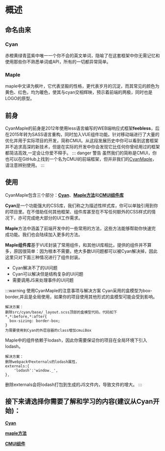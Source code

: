 # 概述
## 命名由来
### Cyan
赤橙黄绿青蓝紫中唯一一个你不会的英文单词，隐喻了在这套框架中你无需记忆和使用那些你不熟悉单词或API，所有的一切都异常简单。
### Maple
maple中文译为枫叶，它代表坚毅的性格，更代表岁月的沉淀，而其常见的颜色为黄色、红色，均为暖色，使其与cyan交相辉映，预示着前端的两极，同时也是LOGO的原型。
## 前身
CyanMaple的前身是2012年使用less语言编写的WEB端响应式框架**feebless**，后在2015年转为SASS语言重构，同时加入VUE组件功能。针对移动端进行了大量的优化并用于实际项目的开发，简称CMUI。从这段发展历史中你可以看到这套框架并不追求高深的新技术，但是在实际的开发中你会发现它比任何你曾经用过的框架都简洁高效,一定会让你爱不释手。
::: danger 警告
虽然我们的简称是CMUI，你也可以在GitHub上找到一个名为CMUI的前端框架，但并非我们的[CyanMaple](https://github.com/tgoufe/CyanMapleDesign)，请注意辨别使用。
:::
## 使用
CyanMaple包含三个部分：[**Cyan**](/cyan/)、[**Maple方法**](/methods/)和[**CMUI组件库**](/components/)

**Cyan**是一个功能强大的CSS库，我们称之为描述性样式库，你可以单独引用到你的项目里。在不借助任何其他框架、组件库甚至在不写任何额外的CSS样式的情况下，亦可完成绝大部分的UI工作需求。

**Maple**方法中涵盖了前端开发中的一些常用的方法，这些方法能够帮助你快速完成功能。我们也会陆续加入更多的方法。

**Maple组件库**基于VUE封装了常用组件，和其他UI库相比，提供的组件并不算多，原因很简单：因为根本不需要。绝大多数UI问题都可以被Cyan解决掉，因此这里只对下面三种情况进行了组件封装。

* Cyan解决不了的UI问题
* Cyan可以解决但是结构复杂的UI问题
* 需要调用JS来处理事件的UI问题

:::warning 使用CyanMaple的注意事项与解决方案
Cyan采用的盒模型为box-border,并且是全局使用，如果你的项目使用其他形式的盒模型可能会受到影响。

    解决方案：
    删除src/cyan/base/_layout.scss顶部的盒模型代码，代码如下
    *,*:before,*:after{
      box-sizing: border-box;
    }
    为需要使用到Cyan的外层容器的class增加cmuiBox

Maple中的组件依赖于lodash，因此你需要保证你的项目在全局环境下引入lodash。

    解决方案：
    删除webpack中externals的lodash属性，
    externals:{
        'lodash':'window._',
    },
    
删除externals会将lodash打包到生成的JS文件内，导致文件的增大。
:::

## 接下来请选择你需要了解和学习的内容(建议从Cyan开始)：

[**Cyan**](/cyan/)

[**maple方法**](/methods/)

[**CMUI组件**](/components/)


